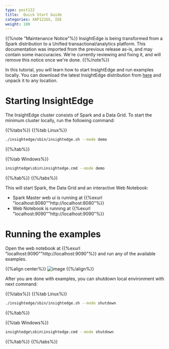 ```yaml
---
type: post122
title:  Quick Start Guide
categories: XAP122GS, IEE
weight: 100
---
```


{{%note "Maintenance Notice"%}}
InsightEdge is being transformed from a Spark distribution to a Unified transactional/analytics platform. This documentation was imported from the previous release as-is, and may contain some inaccuracies. We're currently reviewing and fixing it, and will remove this notice once we're done.
{{%/note%}}

In this tutorial, you will learn how to start InsightEdge and run examples locally. You can download the latest InsightEdge distribution from [here](http://insightedge.io/#download) and unpack it to any location.


# Starting InsightEdge

The InsightEdge cluster consists of Spark and a Data Grid. To start the minimum cluster locally, run the following command:

{{%tabs%}}
{{%tab Linux%}}
```bash
./insightedge/sbin/insightedge.sh --mode demo
```
{{%/tab%}}

{{%tab Windows%}}
```bash
insightedge\sbin\insightedge.cmd --mode demo
```
{{%/tab%}}
{{%/tabs%}}


This will start Spark, the Data Grid and an interactive Web Notebook:

* Spark Master web ui is running at {{%exurl "localhost:8080""http://localhost:8080"%}}
* Web Notebook is running at {{%exurl "localhost:9090""http://localhost:9090"%}}

# Running the examples

Open the web notebook at {{%exurl "localhost:9090""http://localhost:9090"%}} and run any of the available examples.

{{%align center%}}
![image](/attachment_files/Zeppelin_examples_100.png)
{{%/align%}}

After you are done with examples, you can shutdown local environment with next command:

{{%tabs%}}
{{%tab Linux%}}
```bash
./insightedge/sbin/insightedge.sh --mode shutdown
```
{{%/tab%}}

{{%tab Windows%}}
```bash
insightedge\sbin\insightedge.cmd --mode shutdown
```
{{%/tab%}}
{{%/tabs%}}
